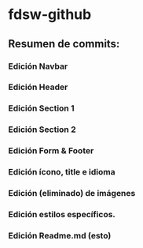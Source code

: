 # fdsw-github
## Resumen de commits:
### Edición Navbar
### Edición Header
### Edición Section 1
### Edición Section 2
### Edición Form & Footer
### Edición ícono, title e idioma
### Edición (eliminado) de imágenes
### Edición estilos específicos.
### Edición Readme.md (esto)